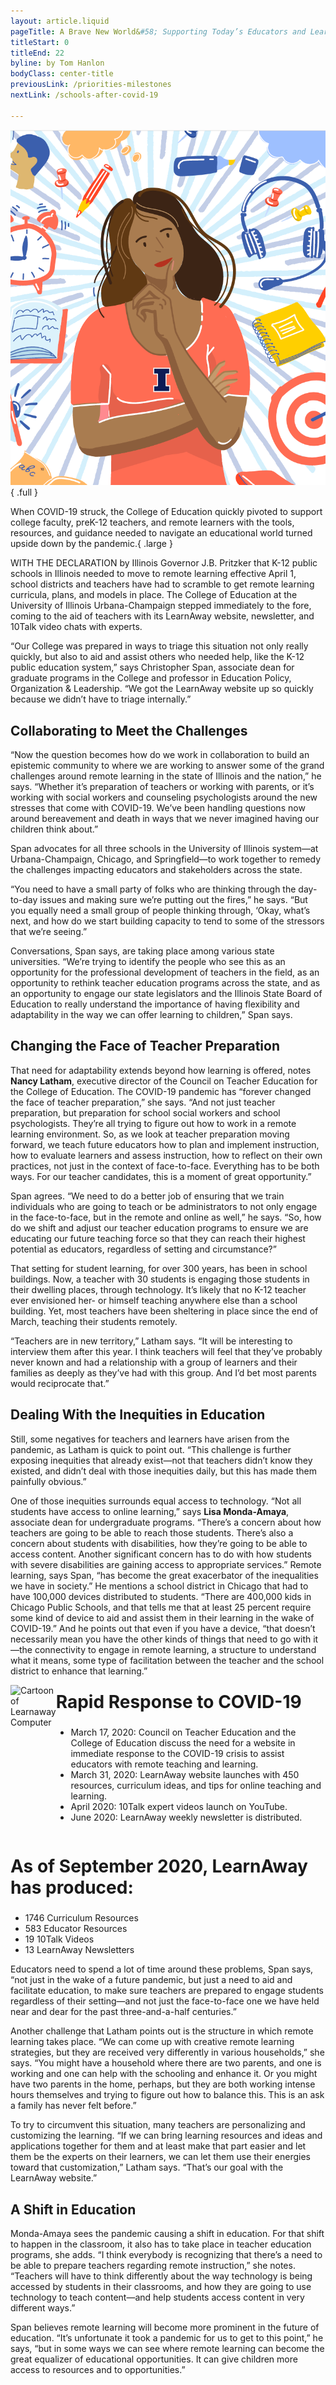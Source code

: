 ```yaml
---
layout: article.liquid
pageTitle: A Brave New World&#58; Supporting Today’s Educators and Learners
titleStart: 0
titleEnd: 22
byline: by Tom Hanlon
bodyClass: center-title
previousLink: /priorities-milestones
nextLink: /schools-after-covid-19

---
```

![Cartoon image of a person thinking surrounded by options](/archive2020/img/a-brave-new-world.png){ .full }

When COVID-19 struck, the College of Education quickly pivoted to support college faculty, preK-12 teachers, and remote learners with the tools, resources, and guidance needed to navigate an educational world turned upside down by the pandemic.{ .large }

WITH THE DECLARATION by Illinois Governor J.B. Pritzker that K-12 public schools in Illinois needed to move to remote learning effective April 1, school districts and teachers have had to scramble to get remote learning curricula, plans, and models in place. The College of Education at the University of Illinois Urbana-Champaign stepped immediately to the fore, coming to the aid of teachers with its LearnAway website, newsletter, and 10Talk video chats with experts.

“Our College was prepared in ways to triage this situation not only really quickly, but also to aid and assist others who needed help, like the K-12 public education system,” says Christopher Span, associate dean for graduate programs in the College and professor in Education Policy, Organization & Leadership. “We got the LearnAway website up so quickly because we didn’t have to triage internally.”

## Collaborating to Meet the Challenges 
“Now the question becomes how do we work in collaboration to build an epistemic community to where we are working to answer some of the grand challenges around remote learning in the state of Illinois and the nation,” he says. “Whether it’s preparation of teachers or working with parents, or it’s working with social workers and counseling psychologists around the new stresses that come with COVID-19. We’ve been handling questions now around bereavement and death in ways that we never imagined having our children think about.” 

Span advocates for all three schools in the University of Illinois system—at Urbana-Champaign, Chicago, and Springfield—to work together to remedy the challenges impacting educators and stakeholders across the state. 

“You need to have a small party of folks who are thinking through the day-to-day issues and making sure we’re putting out the fires,” he says. “But you equally need a small group of people thinking through, ‘Okay, what’s next, and how do we start building capacity to tend to some of the stressors that we’re seeing.”

Conversations, Span says, are taking place among various state universities. “We’re trying to identify the people who see this as an opportunity for the professional development of teachers in the field, as an opportunity to rethink teacher education programs across the state, and as an opportunity to engage our state legislators and the Illinois State Board of Education to really understand the importance of having flexibility and adaptability in the way we can offer learning to children,” Span says.

## Changing the Face of Teacher Preparation
That need for adaptability extends beyond how learning is offered, notes **Nancy Latham**, executive director of the Council on Teacher Education for the College of Education. The COVID-19 pandemic has “forever changed the face of teacher preparation,” she says. “And not just teacher preparation, but preparation for school social workers and school psychologists. They’re all trying to figure out how to work in a remote learning environment. So, as we look at teacher preparation moving forward, we teach future educators how to plan and implement instruction, how to evaluate learners and assess instruction, how to reflect on their own practices, not just in the context of face-to-face. Everything has to be both ways. For our teacher candidates, this is a moment of great opportunity.”

Span agrees. “We need to do a better job of ensuring that we train individuals who are going to teach or be administrators to not only engage in the face-to-face, but in the remote and online as well,” he says. “So, how do we shift and adjust our teacher education programs to ensure we are educating our future teaching force so that they can reach their highest potential as educators, regardless of setting and circumstance?”

That setting for student learning, for over 300 years, has been in school buildings. Now, a teacher with 30 students is engaging those students in their dwelling places, through technology. It’s likely that no K-12 teacher ever envisioned her- or himself teaching anywhere else than a school building. Yet, most teachers have been sheltering in place since the end of March, teaching their students remotely.

“Teachers are in new territory,” Latham says. “It will be interesting to interview them after this year. I think teachers will feel that they’ve probably never known and had a relationship with a group of learners and their families as deeply as they’ve had with this group. And I’d bet most parents would reciprocate that.”

## Dealing With the Inequities in Education
Still, some negatives for teachers and learners have arisen from the pandemic, as Latham is quick to point out. “This challenge is further exposing inequities that already exist—not that teachers didn’t know they existed, and didn’t deal with those inequities daily, but this has made them painfully obvious.”

One of those inequities surrounds equal access to technology. “Not all students have access to online learning,” says **Lisa Monda-Amaya**, associate dean for undergraduate programs. “There’s a concern about how teachers are going to be able to reach those students. There’s also a concern about students with disabilities, how they’re going to be able to access content. Another significant concern has to do with how students with severe disabilities are gaining access to appropriate services.” Remote learning, says Span, “has become the great exacerbator of the inequalities we have in society.” He mentions a school district in Chicago that had to have 100,000 devices distributed to students. “There are 400,000 kids in Chicago Public Schools, and that tells me that at least 25 percent require some kind of device to aid and assist them in their learning in the wake of COVID-19.” And he points out that even if you have a device, “that doesn’t necessarily mean you have the other kinds of things that need to go with it—the connectivity to engage in remote learning, a structure to understand what it means, some type of facilitation between the teacher and the school district to enhance that learning.”

<div class="lines">
<div style="display: flex;">
<img src="/img/learn-away-computer.png" alt="Cartoon of Learnaway Computer" style="width: 25%;">
<div>
<h2 style="font-size: 2em; margin-top: 10px;">Rapid Response to COVID-19</h2>
<ul><li>March 17, 2020: Council on Teacher Education and the College of Education discuss the need for a website in immediate response to the COVID-19 crisis to assist educators with remote teaching and learning.</li>
<li>March 31, 2020: LearnAway website launches with 450 resources, curriculum ideas, and tips for online teaching and learning.</li>
<li>April 2020: 10Talk expert videos launch on YouTube.</li>
<li>June 2020: LearnAway weekly newsletter is distributed.</li>
</ul>
</div>
</div>
<h2 style="font-size: 2em;">As of September 2020, LearnAway has produced:</h2>
<ul class="stats no-bullets" style="grid-template-columns: repeat(auto-fit,340px);">
<li><span>1746</span> Curriculum Resources</li>
<li><span>583</span> Educator Resources</li>
<li><span>19</span> 10Talk Videos</li>
<li><span>13</span> LearnAway Newsletters</li>
</ul>
</div>

Educators need to spend a lot of time around these problems, Span says, “not just in the wake of a future pandemic, but just a need to aid and facilitate  education, to make sure teachers are prepared to engage students regardless of their setting—and not just the face-to-face one we have held near and dear for the past three-and-a-half centuries.”

Another challenge that Latham points out is the structure in which remote learning takes place. “We can come up with creative remote learning strategies, but they are received very differently in various households,” she says. “You might have a household where there are two parents, and one is working and one can help with the schooling and enhance it. Or you might have two parents in the home, perhaps, but they are both working intense hours themselves and trying to figure out how to balance this. This is an ask a family has never felt before.” 

To try to circumvent this situation, many teachers are personalizing and customizing the learning. “If we can bring learning resources and ideas and  applications together for them and at least make that part easier and let them be the experts on their learners, we can let them use their energies toward that customization,” Latham says. “That’s our goal with the LearnAway website.”

## A Shift in Education
Monda-Amaya sees the pandemic causing a shift in education. For that shift to happen in the classroom, it also has to take place in teacher education programs, she adds. “I think everybody is recognizing that there’s a need to be able to prepare teachers regarding remote instruction,” she notes. “Teachers will have to think differently about the way technology is being accessed by students in their classrooms, and how they are going to use technology to teach content—and help students access content in very different ways.”

Span believes remote learning will become more prominent in the future of education. “It’s unfortunate it took a pandemic for us to get to this point,” he says, “but in some ways we can see where remote learning can become the great  equalizer of educational opportunities. It can give children more access to resources and to opportunities.”